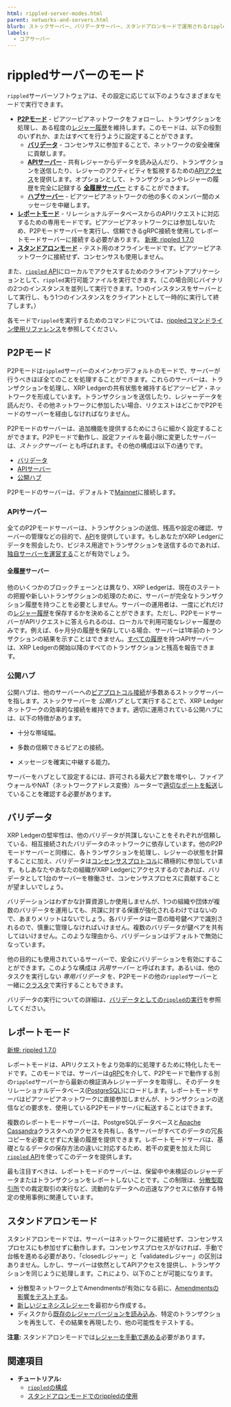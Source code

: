 ```yaml
---
html: rippled-server-modes.html
parent: networks-and-servers.html
blurb: ストックサーバー、バリデータサーバー、スタンドアロンモードで運用されるrippledサーバーなど、rippledサーバーのモードについて説明します。
labels:
  - コアサーバー
---
```

# rippledサーバーのモード

`rippled`サーバーソフトウェアは、その設定に応じて以下のようなさまざまなモードで実行できます。

- [**P2Pモード**](#p2pモード) - ピアツーピアネットワークをフォローし、トランザクションを処理し、ある程度の[レジャー履歴](ledger-history.md)を維持します。このモードは、以下の役割のいずれか、またはすべてを行うように設定することができます。
    - [**バリデータ**](#バリデータ) - コンセンサスに参加することで、ネットワークの安全確保に貢献します。
    - [**APIサーバー**](#apiサーバー) - 共有レジャーからデータを読み込んだり、トランザクションを送信したり、レジャーのアクティビティを監視するための[APIアクセス](../../tutorials/get-started/get-started-using-http-websocket-apis.md)を提供します。オプションとして、トランザクションやレジャーの履歴を完全に記録する [**全履歴サーバー**](#全履歴サーバー) とすることができます。
    - [**ハブサーバー**](#公開ハブ) - ピアツーピアネットワークの他の多くのメンバー間のメッセージを中継します。
- [**レポートモード**](#レポートモード) - リレーショナルデータベースからのAPIリクエストに対応するための専用モードです。ピアツーピアネットワークには参加しないため、P2Pモードサーバーを実行し、信頼できるgRPC接続を使用してレポートモードサーバーに接続する必要があります。 [新規: rippled 1.7.0](https://github.com/XRPLF/rippled/releases/tag/1.7.0 "BADGE_BLUE")
- [**スタンドアロンモード**](#スタンドアロンモード) - テスト用のオフラインモードです。ピアツーピアネットワークに接続せず、コンセンサスも使用しません。

また、[`rippled` API](../../references/http-websocket-apis/index.md)にローカルでアクセスするためのクライアントアプリケーションとして、`rippled`実行可能ファイルを実行できます。（この場合同じバイナリの2つのインスタンスを並列して実行できます。1つのインスタンスをサーバーとして実行し、もう1つのインスタンスをクライアントとして一時的に実行して終了します。）

各モードで`rippled`を実行するためのコマンドについては、[rippledコマンドライン使用リファレンス](../../infrastructure/commandline-usage.md)を参照してください。


## P2Pモード

P2Pモードは`rippled`サーバーのメインかつデフォルトのモードで、サーバーが行うべきほぼ全てのことを処理することができます。これらのサーバーは、トランザクションを処理し、XRP Ledgerの共有状態を維持するピアツーピア・ネットワークを形成しています。トランザクションを送信したり、レジャーデータを読んだり、その他ネットワークに参加したい場合、リクエストはどこかでP2Pモードのサーバーを経由しなければなりません。

P2Pモードのサーバーは、追加機能を提供するためにさらに細かく設定することができます。P2Pモードで動作し、設定ファイルを最小限に変更したサーバーは、_ストックサーバー_ とも呼ばれます。その他の構成は以下の通りです。

- [バリデータ](#バリデータ)
- [APIサーバー](#apiサーバー)
- [公開ハブ](#公開ハブ)

P2Pモードのサーバーは、デフォルトで[Mainnet](parallel-networks.md)に接続します。

### APIサーバー

全てのP2Pモードサーバーは、トランザクションの送信、残高や設定の確認、サーバーの管理などの目的で、[API](../../references/http-websocket-apis/index.md)を提供しています。もしあなたがXRP Ledgerにデータを照会したり、ビジネス用途でトランザクションを送信するのであれば、[独自サーバーを運営する](networks-and-servers.html#独自サーバーを運用する理由)ことが有効でしょう。

#### 全履歴サーバー

他のいくつかのブロックチェーンとは異なり、XRP Ledgerは、現在のステートの把握や新しいトランザクションの処理のために、サーバーが完全なトランザクション履歴を持つことを必要としません。サーバーの運用者は、一度にどれだけの[レジャー履歴](ledger-history.md)を保存するかを決めることができます。ただし、P2PモードサーバーがAPIリクエストに答えられるのは、ローカルで利用可能なレジャー履歴のみです。例えば、6ヶ月分の履歴を保存している場合、サーバーは1年前のトランザクションの結果を示すことはできません。[すべての履歴](ledger-history.html#すべての履歴)を持つAPIサーバーは、XRP Ledgerの開始以降のすべてのトランザクションと残高を報告できます。

### 公開ハブ

公開ハブは、他のサーバーへの[ピアプロトコル接続](peer-protocol.md)が多数あるストックサーバーを指します。ストックサーバーを _公開ハブ_ として実行することで、XRP Ledgerネットワークの効率的な接続を維持できます。適切に運用されている公開ハブには、以下の特徴があります。

- 十分な帯域幅。

- 多数の信頼できるピアとの接続。

- メッセージを確実に中継する能力。

サーバーをハブとして設定するには、許可される最大ピア数を増やし、ファイアウォールやNAT（ネットワークアドレス変換）ルーターで[適切なポートを転送](../../infrastructure/configuration/peering/forward-ports-for-peering.md)していることを確認する必要があります。

## バリデータ

XRP Ledgerの堅牢性は、他のバリデータが共謀しないことをそれぞれが信頼している、相互接続されたバリデータのネットワークに依存しています。他のP2Pモードサーバーと同様に、各トランザクションを処理し、レジャーの状態を計算することに加え、バリデータは[コンセンサスプロトコル](../consensus-protocol/index.md)に積極的に参加しています。もしあなたやあなたの組織がXRP Ledgerにアクセスするのであれば、バリデータとして1台のサーバーを稼働させ、コンセンサスプロセスに貢献することが望ましいでしょう。

バリデーションはわずかな計算資源しか使用しませんが、1つの組織や団体が複数のバリデータを運用しても、共謀に対する保護が強化されるわけではないので、あまりメリットはないでしょう。各バリデータは一意の暗号鍵ペアで識別されるので、慎重に管理しなければいけません。複数のバリデータが鍵ペアを共有してはいけません。このような理由から、バリデーションはデフォルトで無効になっています。

他の目的にも使用されているサーバーで、安全にバリデーションを有効にすることができます。このような構成は _汎用サーバー_ と呼ばれます。あるいは、他のタスクを実行しない _専用バリデータ_ を、P2Pモードの他の`rippled`サーバーと一緒に[クラスタ](clustering.md)で実行することもできます。

バリデータの実行についての詳細は、[バリデータとしての`rippled`の実行](../../infrastructure/configuration/server-modes/run-rippled-as-a-validator.md)を参照してください。



## レポートモード
[新規: rippled 1.7.0](https://github.com/XRPLF/rippled/releases/tag/1.7.0 "BADGE_BLUE")

レポートモードは、APIリクエストをより効率的に処理するために特化したモードです。このモードでは、サーバーは[gRPC](../../infrastructure/configuration/configure-grpc.md)を介して、P2Pモードで動作する別の`rippled`サーバーから最新の検証済みレジャーデータを取得し、そのデータをリレーショナルデータベース([PostgreSQL](https://www.postgresql.org/))にロードします。レポートモードサーバはピアツーピアネットワークに直接参加しませんが、トランザクションの送信などの要求を、使用しているP2Pモードサーバに転送することはできます。

複数のレポートモードサーバーは、PostgreSQLデータベースと[Apache Cassandra](https://cassandra.apache.org/)クラスタへのアクセスを共有し、各サーバーがすべてのデータの冗長コピーを必要とせずに大量の履歴を提供できます。レポートモードサーバは、基礎となるデータの保存方法の違いに対応するため、若干の変更を加えた同じ[`rippled` API](../../references/http-websocket-apis/index.md)を使ってこのデータを提供します。

最も注目すべきは、レポートモードのサーバーは、保留中や未検証のレジャーデータまたはトランザクションをレポートしないことです。この制限は、[分散型取引所](../tokens/decentralized-exchange/index.md)での裁定取引の実行など、流動的なデータへの迅速なアクセスに依存する特定の使用事例に関連しています。


## スタンドアロンモード

スタンドアロンモードでは、サーバーはネットワークに接続せず、コンセンサスプロセスにも参加せずに動作します。コンセンサスプロセスがなければ、手動で台帳を進める必要があり、「closedレジャー」と「validatedレジャー」の区別はありません。しかし、サーバーは依然としてAPIアクセスを提供し、トランザクションを同じように処理します。これにより、以下のことが可能になります。

- 分散型ネットワーク上でAmendmentsが有効になる前に、[Amendmentsの影響をテストする](../../infrastructure/testing-and-auditing/test-amendments.md)。
- [新しいジェネシスレジャー](../../infrastructure/testing-and-auditing/start-a-new-genesis-ledger-in-stand-alone-mode.md)を最初から作成する。
- ディスクから[既存のレジャーバージョンを読み込み](../../infrastructure/testing-and-auditing/load-a-saved-ledger-in-stand-alone-mode.md)、特定のトランザクションを再生して、その結果を再現したり、他の可能性をテストする。

**注意:** スタンドアロンモードでは[レジャーを手動で進める](../../infrastructure/testing-and-auditing/advance-the-ledger-in-stand-alone-mode.md)必要があります。

## 関連項目

- **チュートリアル:**
  - [`rippled`の構成](../../infrastructure/configuration/index.md)
  - [スタンドアロンモードでのrippledの使用](../../infrastructure/testing-and-auditing/index.md)
